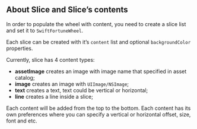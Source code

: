 ## About Slice and Slice’s contents

In order to populate the wheel with content, you need to create a slice list and set it to `SwiftFortuneWheel`.

Each slice can be created with it’s `content` list and optional `backgroundColor` properties.

Currently, slice has 4 content types:

- **assetImage** creates an image with image name that specified in asset catalog;
- **image** creates an image with `UIImage/NSImage`;
- **text** creates a text, text could be vertical or horizontal;
- **line** creates a line inside a slice;

Each content will be added from the top to the bottom. Each content has its own preferences where you can specify a vertical or horizontal offset, size, font and etc.